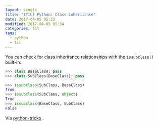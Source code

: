 ```yaml
---
layout: single
title: "(TIL) Python: Class inheritance"
date: 2017-04-05 05:23
modified: 2017-04-05 05:34
categories: til
tags:
  - python
  - til
---
```


You can check for class inheritance relationships with the `issubclass()` built-in:

```python
>>> class BaseClass: pass
>>> class SubClass(BaseClass): pass

>>> issubclass(SubClass, BaseClass)
True
>>> issubclass(SubClass, object)
True
>>> issubclass(BaseClass, SubClass)
False
```

Via
[python-tricks](https://www.getdrip.com/deliveries/nvidr2xstzyu8zfrsqgz?__s=6e5g8qvxzzhujt5oncqs)
.
